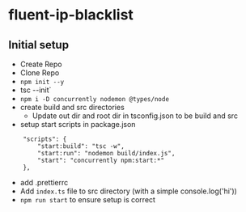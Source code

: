 # fluent-ip-blacklist



## Initial setup
- Create Repo
- Clone Repo
- `npm init --y`
- tsc --init`
- `npm i -D concurrently nodemon @types/node`
- create build and src directories
  - Update out dir and root dir in tsconfig.json to be build and src
- setup start scripts in package.json
```
    "scripts": {
        "start:build": "tsc -w",
        "start:run": "nodemon build/index.js",
        "start": "concurrently npm:start:*"
    },
```
- add .prettierrc
- Add `index.ts` file to src directory (with a simple console.log('hi'))
- `npm run start` to ensure setup is correct